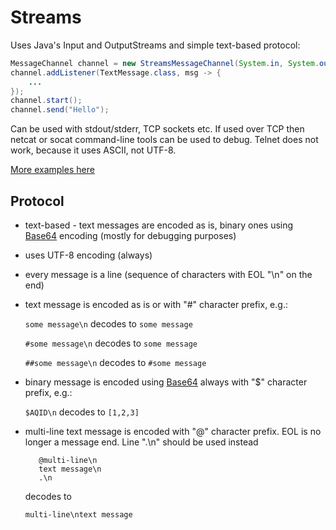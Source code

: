 # Streams 

Uses Java's Input and OutputStreams and simple text-based protocol:

```Java
MessageChannel channel = new StreamsMessageChannel(System.in, System.out);
channel.addListener(TextMessage.class, msg -> {
    ...
});
channel.start();
channel.send("Hello");
```

Can be used with stdout/stderr, TCP sockets etc. If used over TCP then netcat or socat command-line tools can be used to debug. Telnet does not work, because it uses ASCII, not UTF-8.

[More examples here](implementations/streams/src/test/java/com/github/jacekolszak/messagic/streams/examples)

## Protocol

+ text-based - text messages are encoded as is, binary ones using [Base64](https://en.wikipedia.org/wiki/Base64) encoding (mostly for debugging purposes)
+ uses UTF-8 encoding (always)
+ every message is a line (sequence of characters with EOL "\n" on the end)
+ text message is encoded as is or with "#" character prefix, e.g.:

  ```some message\n``` decodes to ```some message```
  
  ```#some message\n``` decodes to ```some message```
  
  ```##some message\n``` decodes to ```#some message```

+ binary message is encoded using [Base64](https://en.wikipedia.org/wiki/Base64) always with "$" character prefix, e.g.:

  ```$AQID\n``` decodes to ```[1,2,3]```
  
+ multi-line text message is encoded with "@" character prefix. EOL is no longer a message end. Line ".\n" should be used instead

  ```
     @multi-line\n
     text message\n
     .\n
  ```
  
  decodes to
  
  ```multi-line\ntext message```